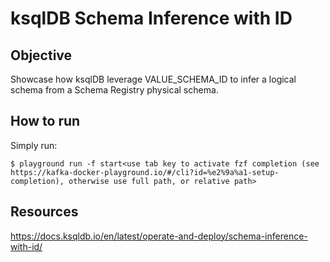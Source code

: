 # ksqlDB Schema Inference with ID

## Objective

Showcase how ksqlDB leverage VALUE_SCHEMA_ID to infer a logical schema from a Schema Registry physical schema.

## How to run

Simply run:

```
$ playground run -f start<use tab key to activate fzf completion (see https://kafka-docker-playground.io/#/cli?id=%e2%9a%a1-setup-completion), otherwise use full path, or relative path>
```

## Resources
https://docs.ksqldb.io/en/latest/operate-and-deploy/schema-inference-with-id/